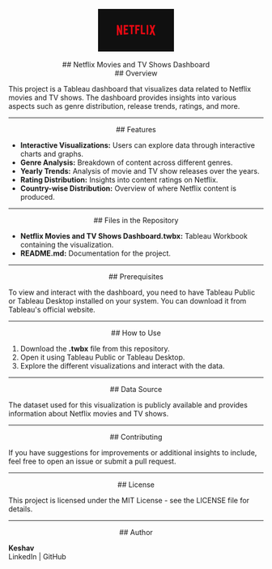 <p align="center">
  <img src="https://raw.githubusercontent.com/kkeshavv/Netflix-Movies-and-TV-Shows-Dashboard/main/netflix_logo.jpg" width="150" />
  
</p>

<div align="center">
  ## Netflix Movies and TV Shows Dashboard
</div>


<div align="center">
  ## Overview
</div>

This project is a Tableau dashboard that visualizes data related to Netflix movies and TV shows. The dashboard provides insights into various aspects such as genre distribution, release trends, ratings, and more.

---

<div align="center">
  ## Features
</div>

- **Interactive Visualizations:** Users can explore data through interactive charts and graphs.
- **Genre Analysis:** Breakdown of content across different genres.
- **Yearly Trends:** Analysis of movie and TV show releases over the years.
- **Rating Distribution:** Insights into content ratings on Netflix.
- **Country-wise Distribution:** Overview of where Netflix content is produced.

---

<div align="center">
  ## Files in the Repository
</div>

- **Netflix Movies and TV Shows Dashboard.twbx:** Tableau Workbook containing the visualization.
- **README.md:** Documentation for the project.

---

<div align="center">
  ## Prerequisites
</div>

To view and interact with the dashboard, you need to have Tableau Public or Tableau Desktop installed on your system. You can download it from Tableau's official website.

---

<div align="center">
  ## How to Use
</div>

1. Download the **.twbx** file from this repository.
2. Open it using Tableau Public or Tableau Desktop.
3. Explore the different visualizations and interact with the data.

---

<div align="center">
  ## Data Source
</div>

The dataset used for this visualization is publicly available and provides information about Netflix movies and TV shows.

---

<div align="center">
  ## Contributing
</div>

If you have suggestions for improvements or additional insights to include, feel free to open an issue or submit a pull request.

---

<div align="center">
  ## License
</div>

This project is licensed under the MIT License - see the LICENSE file for details.

---

<div align="center">
  ## Author
</div>

**Keshav**  
LinkedIn | GitHub
